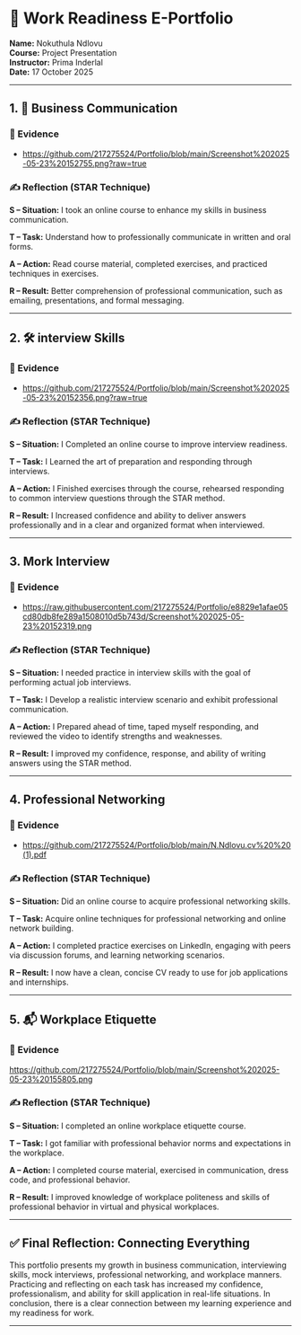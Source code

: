 # 🌟 Work Readiness E-Portfolio

**Name:** Nokuthula Ndlovu  
**Course:** Project Presentation  
**Instructor:** Prima Inderlal  
**Date:** 17 October 2025  

---

## 1. 💼 Business Communication

### 📁 Evidence
- https://github.com/217275524/Portfolio/blob/main/Screenshot%202025-05-23%20152755.png?raw=true

### ✍️ Reflection (STAR Technique)
**S – Situation:** I took an online course to enhance my skills in business communication.

**T – Task:** Understand how to professionally communicate in written and oral forms.

**A – Action:** Read course material, completed exercises, and practiced techniques in exercises.

**R – Result:** Better comprehension of professional communication, such as emailing, presentations, and formal messaging.

---

## 2. 🛠️ interview Skills

### 📁 Evidence
- https://github.com/217275524/Portfolio/blob/main/Screenshot%202025-05-23%20152356.png?raw=true

### ✍️ Reflection (STAR Technique)
**S – Situation:** I Completed an online course to improve interview readiness.

**T – Task:** I Learned the art of preparation and responding through interviews.

**A – Action:** I Finished exercises through the course, rehearsed responding to common interview questions through the STAR method.

**R – Result:** I Increased confidence and ability to deliver answers professionally and in a clear and organized format when interviewed.

---

## 3. Mork Interview

### 📁 Evidence
- https://raw.githubusercontent.com/217275524/Portfolio/e8829e1afae05cd80db8fe289a1508010d5b743d/Screenshot%202025-05-23%20152319.png

### ✍️ Reflection (STAR Technique)
**S – Situation:** I needed practice in interview skills with the goal of performing actual job interviews.

**T – Task:** I Develop a realistic interview scenario and exhibit professional communication.

**A – Action:** I Prepared ahead of time, taped myself responding, and reviewed the video to identify strengths and weaknesses.

**R – Result:** I improved my confidence, response, and ability of writing answers using the STAR method.

---

## 4. Professional Networking

### 📁 Evidence
- https://github.com/217275524/Portfolio/blob/main/N.Ndlovu.cv%20%20(1).pdf

### ✍️ Reflection (STAR Technique)

**S – Situation:** Did an online course to acquire professional networking skills.

**T – Task:**  Acquire online techniques for professional networking and online network building.

**A – Action:**  I completed practice exercises on LinkedIn, engaging with peers via discussion forums, and learning networking scenarios.

**R – Result:** I now have a clean, concise CV ready to use for job applications and internships.

---

## 5. 📬 Workplace Etiquette

### 📁 Evidence
https://github.com/217275524/Portfolio/blob/main/Screenshot%202025-05-23%20155805.png

### ✍️ Reflection (STAR Technique)

**S – Situation:**  I completed an online workplace etiquette course.

**T – Task:** I got familiar with professional behavior norms and expectations in the workplace.

**A – Action:** I completed course material, exercised in communication, dress code, and professional behavior.

**R – Result:** I improved knowledge of workplace politeness and skills of professional behavior in virtual and physical workplaces.

---

## ✅ Final Reflection: Connecting Everything

This portfolio presents my growth in business communication, interviewing skills, mock interviews, professional networking, and workplace manners.
Practicing and reflecting on each task has increased my confidence, professionalism, and ability for skill application in real-life situations.
In conclusion, there is a clear connection between my learning experience and my readiness for work.


---
